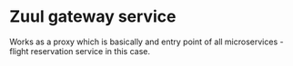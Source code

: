 # Zuul gateway service
Works as a proxy which is basically and entry point of all microservices - flight reservation service in this case.